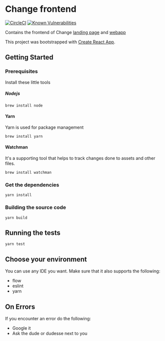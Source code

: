 # Change frontend

[![CircleCI](https://circleci.com/gh/ChangeFinance/wallet-client/tree/master.svg?style=svg)](https://circleci.com/gh/ChangeFinance/wallet-client/tree/master)
[![Known Vulnerabilities](https://snyk.io/test/github/ChangeFinance/wallet-client/badge.svg?style=flat-square)](https://snyk.io/test/github/ChangeFinance/wallet-client)


Contains the frontend of Change [landing page](https://www.getchange.com) and [webapp](https://www.getchange.com/app)

This project was bootstrapped with [Create React App](https://github.com/facebookincubator/create-react-app).

## Getting Started

### Prerequisites

Install these little tools

##### Nodejs

```
brew install node
```

#### Yarn

Yarn is used for package management

```
brew install yarn
```

#### Watchman

It's a supporting tool that helps to track changes done to assets and other files.

```
brew install watchman
```

### Get the dependencies

```
yarn install
```

### Building the source code

```
yarn build
```

## Running the tests

```
yarn test
```
 
 ## Choose your environment

You can use any IDE you want. Make sure that it also supports the following:

* flow
* eslint
* yarn

## On Errors

If you encounter an error do the following:

* Google it
* Ask the dude or dudesse next to you
